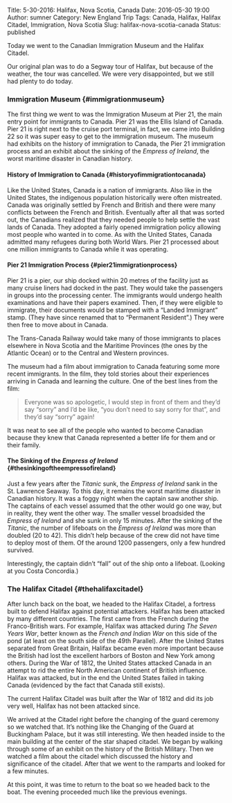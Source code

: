 Title: ﻿5-30-2016: Halifax, Nova Scotia, Canada
Date: 2016-05-30 19:00
Author: sumner
Category: New England Trip
Tags: Canada, Halifax, Halifax Citadel, Immigration, Nova Scotia
Slug: halifax-nova-scotia-canada
Status: published

Today we went to the Canadian Immigration Museum and the Halifax
Citadel.

Our original plan was to do a Segway tour of Halifax, but because of the
weather, the tour was cancelled. We were very disappointed, but we still
had plenty to do today.

### Immigration Museum {#immigrationmuseum}

The first thing we went to was the Immigration Museum at Pier 21, the
main entry point for immigrants to Canada. Pier 21 was the Ellis Island
of Canada. Pier 21 is right next to the cruise port terminal, in fact,
we came into Building 22 so it was super easy to get to the immigration
museum. The museum had exhibits on the history of immigration to Canada,
the Pier 21 immigration process and an exhibit about the sinking of the
*Empress of Ireland*, the worst maritime disaster in Canadian history.

#### History of Immigration to Canada {#historyofimmigrationtocanada}

Like the United States, Canada is a nation of immigrants. Also like in
the United States, the indigenous population historically were often
mistreated. Canada was originally settled by French and British and
there were many conflicts between the French and British. Eventually
after all that was sorted out, the Canadians realized that they needed
people to help settle the vast lands of Canada. They adopted a fairly
opened immigration policy allowing most people who wanted in to come. As
with the United States, Canada admitted many refugees during both World
Wars. Pier 21 processed about one million immigrants to Canada while it
was operating.

#### Pier 21 Immigration Process {#pier21immigrationprocess}

Pier 21 is a pier, our ship docked within 20 metres of the facility just
as many cruise liners had docked in the past. They would take the
passengers in groups into the processing center. The immigrants would
undergo health examinations and have their papers examined. Then, if
they were eligible to immigrate, their documents would be stamped with a
“Landed Immigrant” stamp. (They have since renamed that to “Permanent
Resident”.) They were then free to move about in Canada.

The Trans-Canada Railway would take many of those immigrants to places
elsewhere in Nova Scotia and the Maritime Provinces (the ones by the
Atlantic Ocean) or to the Central and Western provinces.

The museum had a film about immigration to Canada featuring some more
recent immigrants. In the film, they told stories about their
experiences arriving in Canada and learning the culture. One of the best
lines from the film:

> Everyone was so apologetic, I would step in front of them and they’d
> say “sorry” and I’d be like, “you don’t need to say sorry for that”,
> and they’d say “sorry” again!

It was neat to see all of the people who wanted to become Canadian
because they knew that Canada represented a better life for them and or
their family.

#### The Sinking of the *Empress of Ireland* {#thesinkingoftheempressofireland}

Just a few years after the *Titanic* sunk, the *Empress of Ireland* sank
in the St. Lawrence Seaway. To this day, it remains the worst maritime
disaster in Canadian history. It was a foggy night when the captain saw
another ship. The captains of each vessel assumed that the other would
go one way, but in reality, they went the other way. The smaller vessel
broadsided the *Empress of Ireland* and she sunk in only 15 minutes.
After the sinking of the *Titanic*, the number of lifeboats on the
*Empress of Ireland* was more than doubled (20 to 42). This didn’t help
because of the crew did not have time to deploy most of them. Of the
around 1200 passengers, only a few hundred survived.

Interestingly, the captain didn’t “fall” out of the ship onto a
lifeboat. (Looking at you Costa Concordia.)

### The Halifax Citadel {#thehalifaxcitadel}

After lunch back on the boat, we headed to the Halifax Citadel, a
fortress built to defend Halifax against potential attackers. Halifax
has been attacked by many different countries. The first came from the
French during the Franco-British wars. For example, Halifax was attacked
during *The Seven Years War*, better known as the *French and Indian
War* on this side of the pond (at least on the south side of the 49th
Parallel). After the United States separated from Great Britain, Halifax
became even more important because the British had lost the excellent
harbors of Boston and New York among others. During the War of 1812, the
United States attacked Canada in an attempt to rid the entire North
American continent of British influence. Halifax was attacked, but in
the end the United States failed in taking Canada (evidenced by the fact
that Canada still exists).

The current Halifax Citadel was built after the War of 1812 and did its
job very well, Halifax has not been attacked since.

We arrived at the Citadel right before the changing of the guard
ceremony so we watched that. It’s nothing like the Changing of the Guard
at Buckingham Palace, but it was still interesting. We then headed
inside to the main building at the center of the star shaped citadel. We
began by walking through some of an exhibit on the history of the
British Military. Then we watched a film about the citadel which
discussed the history and significance of the citadel. After that we
went to the ramparts and looked for a few minutes.

At this point, it was time to return to the boat so we headed back to
the boat. The evening proceeded much like the previous evenings.
